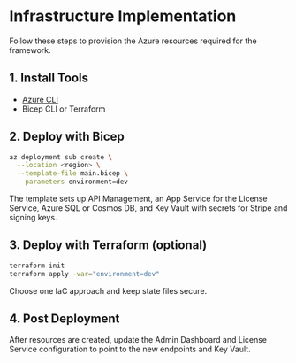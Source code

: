 # Infrastructure Implementation

Follow these steps to provision the Azure resources required for the framework.

## 1. Install Tools
- [Azure CLI](https://learn.microsoft.com/cli/azure/install-azure-cli)
- Bicep CLI or Terraform

## 2. Deploy with Bicep
```bash
az deployment sub create \
  --location <region> \
  --template-file main.bicep \
  --parameters environment=dev
```
The template sets up API Management, an App Service for the License Service, Azure SQL or Cosmos DB, and Key Vault with secrets for Stripe and signing keys.

## 3. Deploy with Terraform (optional)
```bash
terraform init
terraform apply -var="environment=dev"
```
Choose one IaC approach and keep state files secure.

## 4. Post Deployment
After resources are created, update the Admin Dashboard and License Service configuration to point to the new endpoints and Key Vault.
